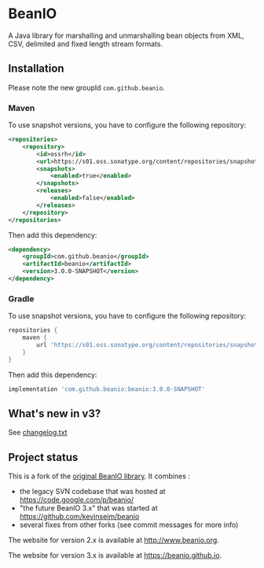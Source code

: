 BeanIO
======

A Java library for marshalling and unmarshalling bean objects from XML, CSV, delimited and fixed length stream formats.

## Installation

Please note the new groupId `com.github.beanio`.

### Maven

To use snapshot versions, you have to configure the following repository:

```xml
<repositories>
    <repository>
        <id>ossrh</id>
        <url>https://s01.oss.sonatype.org/content/repositories/snapshots/</url>
        <snapshots>
            <enabled>true</enabled>
        </snapshots>
        <releases>
            <enabled>false</enabled>
        </releases>
    </repository>
</repositories>
```

Then add this dependency:

```xml
<dependency>
    <groupId>com.github.beanio</groupId>
    <artifactId>beanio</artifactId>
    <version>3.0.0-SNAPSHOT</version>
</dependency>
```

### Gradle

To use snapshot versions, you have to configure the following repository:

```groovy
repositories {
    maven {
        url 'https://s01.oss.sonatype.org/content/repositories/snapshots'
    }
}
```

Then add this dependency:

```groovy
implementation 'com.github.beanio:beanio:3.0.0-SNAPSHOT'
```

## What's new in v3?

See [changelog.txt](changelog.txt)

## Project status

This is a fork of the [original BeanIO library](https://github.com/kevinseim/beanio). It combines :

* the legacy SVN codebase that was hosted at https://code.google.com/p/beanio/
* "the future BeanIO 3.x" that was started at https://github.com/kevinseim/beanio
* several fixes from other forks (see commit messages for more info)
 
The website for version 2.x is available at http://www.beanio.org.

The website for version 3.x is available at https://beanio.github.io.
